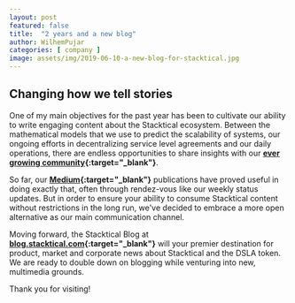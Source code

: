 ```yaml
---
layout: post
featured: false
title:  "2 years and a new blog"
author: WilhemPujar
categories: [ company ]
image: assets/img/2019-06-10-a-new-blog-for-stacktical.jpg
---
```


## Changing how we tell stories

One of my main objectives for the past year has been to cultivate our ability to write engaging content about the Stacktical ecosystem. Between the mathematical models that we use to predict the scalability of systems, our ongoing efforts in decentralizing service level agreements and our daily operations, there are endless opportunities to share insights with our **[ever growing community](https://t.me/stacktical){:target="_blank"}**.

So far, our **[Medium](https://medium.com/stacktical){:target="_blank"}** publications have proved useful in doing exactly that, often through rendez-vous like our weekly status updates. But in order to ensure your ability to consume Stacktical content without restrictions in the long run, we've decided to embrace a more open alternative as our main communication channel.

Moving forward, the Stacktical Blog at **[blog.stacktical.com](https://blog.stacktical.com){:target="_blank"}** will your premier destination for product, market and corporate news about Stacktical and the DSLA token. We are ready to double down on blogging while venturing into new, multimedia grounds.  

Thank you for visiting!
